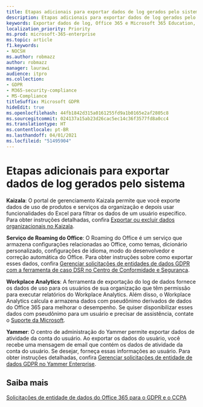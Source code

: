 ```yaml
---
title: Etapas adicionais para exportar dados de log gerados pelo sistema
description: Etapas adicionais para exportar dados de log gerados pelo sistema
keywords: Exportar dados de log, Office 365 e Microsoft 365 Education, documentação do Microsoft 365, RGPD
localization_priority: Priority
ms.prod: microsoft-365-enterprise
ms.topic: article
f1.keywords:
- NOCSH
ms.author: robmazz
author: robmazz
manager: laurawi
audience: itpro
ms.collection:
- GDPR
- M365-security-compliance
- MS-Compliance
titleSuffix: Microsoft GDPR
hideEdit: true
ms.openlocfilehash: 44fb1842d315a0161255fd9a1b0165e2af2805c8
ms.sourcegitcommit: 024137a15ab23d26cac5ec14c36f3577fd8a0cc4
ms.translationtype: HT
ms.contentlocale: pt-BR
ms.lasthandoff: 04/01/2021
ms.locfileid: "51495904"
---
```

# <a name="additional-steps-to-export-system-generated-log-data"></a>Etapas adicionais para exportar dados de log gerados pelo sistema

**Kaizala**: O portal de gerenciamento Kaizala permite que você exporte dados de uso de produtos e serviços da organização e depois usar funcionalidades do Excel para filtrar os dados de um usuário específico. Para obter instruções detalhadas, confira [Exportar ou excluir dados organizacionais no Kaizala](/office365/kaizala/export-or-delete-a-user-s-data).

**Serviço de Roaming do Office**: O Roaming do Office é um serviço que armazena configurações relacionadas ao Office, como temas, dicionário personalizado, configurações de idioma, modo do desenvolvedor e correção automática do Office. Para obter instruções sobre como exportar esses dados, confira [Gerenciar solicitações de entidades de dados GDPR com a ferramenta de caso DSR no Centro de Conformidade e Segurança](/microsoft-365/compliance/manage-gdpr-data-subject-requests-with-the-dsr-case-tool). 
 
**Workplace Analytics**: A ferramenta de exportação do log de dados fornece os dados de uso para os usuários de sua organização que têm permissão para executar relatórios do Workplace Analytics. Além disso, o Workplace Analytics calcula e armazena dados com pseudônimo derivados de dados do Office 365 para melhorar o desempenho. Se quiser disponibilizar esses dados com pseudônimo para um usuário e precisar de assistência, contate o [Suporte da Microsoft](https://support.microsoft.com/contactus/).

**Yammer**: O centro de administração do Yammer permite exportar dados de atividade da conta do usuário. Ao exportar os dados do usuário, você recebe uma mensagem de email que contém os dados de atividade da conta do usuário. Se desejar, forneça essas informações ao usuário. Para obter instruções detalhadas, confira [Gerenciar solicitações de entidade de dados GDPR no Yammer Enterprise](/yammer/manage-security-and-compliance/gdpr-requests-in-yammer-enterprise).

## <a name="learn-more"></a>Saiba mais

[Solicitações de entidade de dados do Office 365 para o GDPR e o CCPA](gdpr-dsr-office365.md#part-3-responding-to-dsrs-for-system-generated-logs)